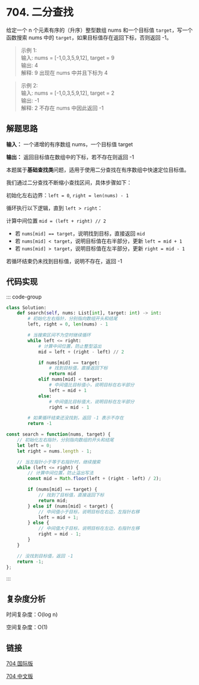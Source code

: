 # 704. 二分查找 <Badge type="tip" text="Easy" />

给定一个 n 个元素有序的（升序）整型数组 nums 和一个目标值 `target`，写一个函数搜索 nums 中的 `target`，如果目标值存在返回下标，否则返回 -1。

>示例 1:  
输入: nums = [-1,0,3,5,9,12], target = 9  
输出: 4  
解释: 9 出现在 nums 中并且下标为 4

>示例 2:  
输入: nums = [-1,0,3,5,9,12], target = 2  
输出: -1  
解释: 2 不存在 nums 中因此返回 -1

## 解题思路

**输入：** 一个递增的有序数组 nums，一个目标值 target

**输出：** 返回目标值在数组中的下标，若不存在则返回 -1

本题属于**基础查找类**问题，适用于使用二分查找在有序数组中快速定位目标值。

我们通过二分查找不断缩小查找区间，具体步骤如下：

初始化左右边界：`left = 0`, `right = len(nums) - 1`

循环执行以下逻辑，直到 `left > right`：

计算中间位置 `mid = (left + right) // 2`

* 若 `nums[mid] == target`，说明找到目标，直接返回 `mid`
* 若 `nums[mid] < target`，说明目标值在右半部分，更新 `left = mid + 1`
* 若 `nums[mid] > target`，说明目标值在左半部分，更新 `right = mid - 1`

若循环结束仍未找到目标值，说明不存在，返回 -1

## 代码实现

::: code-group

```python
class Solution:
    def search(self, nums: List[int], target: int) -> int:
        # 初始化左右指针，分别指向数组开头和结尾
        left, right = 0, len(nums) - 1

        # 当搜索区间不为空时继续循环
        while left <= right:
            # 计算中间位置，防止整型溢出
            mid = left + (right - left) // 2

            if nums[mid] == target:
                # 找到目标值，直接返回下标
                return mid
            elif nums[mid] < target:
                # 中间值比目标值小，说明目标在右半部分
                left = mid + 1
            else:
                # 中间值比目标值大，说明目标在左半部分
                right = mid - 1

        # 如果循环结束还没找到，返回 -1 表示不存在
        return -1
```

```javascript
const search = function(nums, target) {
    // 初始化左右指针，分别指向数组的开头和结尾
    let left = 0;
    let right = nums.length - 1;

    // 当左指针小于等于右指针时，继续搜索
    while (left <= right) {
        // 计算中间位置，防止溢出写法
        const mid = Math.floor(left + (right - left) / 2);

        if (nums[mid] == target) {
            // 找到了目标值，直接返回下标
            return mid;
        } else if (nums[mid] < target) {
            // 中间值小于目标，说明目标在右边，左指针右移
            left = mid + 1;
        } else {
            // 中间值大于目标，说明目标在左边，右指针左移
            right = mid - 1;
        }
    }

    // 没找到目标值，返回 -1
    return -1;
};
```

:::

## 复杂度分析

时间复杂度：O(log n)

空间复杂度：O(1)

## 链接

[704 国际版](https://leetcode.com/problems/binary-search/description/)

[704 中文版](https://leetcode.cn/problems/binary-search/description/)
